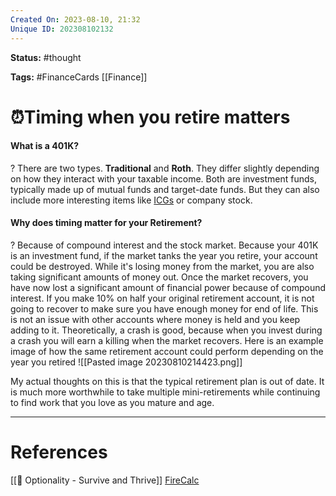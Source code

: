 ```yaml
---
Created On: 2023-08-10, 21:32
Unique ID: 202308102132
---
```

**Status:** #thought 

**Tags:** #FinanceCards [[Finance]]

# ⏰Timing when you retire matters

#### What is a 401K? 
?
There are two types. **Traditional** and **Roth**. They differ slightly depending on how they interact with your taxable income. 
Both are investment funds, typically made up of mutual funds and target-date funds. But they can also include more interesting items like [ICGs](https://www.investopedia.com/terms/g/guaranteedinvestmentcontract.asp) or company stock. 
<!--SR:!2023-08-29,8,230-->


#### Why does timing matter for your Retirement? 
?
Because of compound interest and the stock market. 
Because your 401K is an investment fund, if the market tanks the year you retire, your account could be destroyed. While it's losing money from the market, you are also taking significant amounts of money out. Once the market recovers, you have now lost a significant amount of financial power because of compound interest. If you make 10% on half your original retirement account, it is not going to recover to make sure you have enough money for end of life. 
This is not an issue with other accounts where money is held and you keep adding to it. Theoretically, a crash is good, because when you invest during a crash you will earn a killing when the market recovers. 
Here is an example image of how the same retirement account could perform depending on the year you retired
![[Pasted image 20230810214423.png]]
<!--SR:!2023-08-25,7,250-->


My actual thoughts on this is that the typical retirement plan is out of date. It is much more worthwhile to take multiple mini-retirements while continuing to find work that you love as you mature and age. 


---
# References
[[📗 Optionality - Survive and Thrive]]
[FireCalc](https://firecalc.com/firecalcresults.php)
